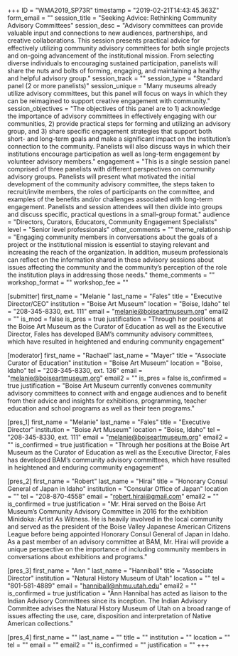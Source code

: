 +++
ID = "WMA2019_SP73R"
timestamp = "2019-02-21T14:43:45.363Z"
form_email = ""
session_title = "Seeking Advice: Rethinking Community Advisory Committees"
session_desc = "Advisory committees can provide valuable input and connections to new audiences, partnerships, and creative collaborations. This session presents practical advice for effectively utilizing community advisory committees for both single projects and on-going advancement of the institutional mission. From selecting diverse individuals to encouraging sustained participation, panelists will share the nuts and bolts of forming, engaging, and maintaining a healthy and helpful advisory group."
session_track = ""
session_type = "Standard panel (2 or more panelists)"
session_unique = "Many museums already utilize advisory committees, but this panel will focus on ways in which they can be reimagined to support creative engagement with community."
session_objectives = "The objectives of this panel are to 1) acknowledge the importance of advisory committees in effectively engaging with our communities, 2) provide practical steps for forming and utilizing an advisory group, and 3) share specific engagement strategies that support both short- and long-term goals and make a significant impact on the institution’s connection to the community. Panelists will also discuss ways in which their institutions encourage participation as well as long-term engagement by volunteer advisory members."
engagement = "This is a single session panel comprised of three panelists with different perspectives on community advisory groups. Panelists will present what motivated the initial development of the community advisory committee, the steps taken to recruit/invite members, the roles of participants on the committee, and examples of the benefits and/or challenges associated with long-term engagement. Panelists and session attendees will then divide into groups and discuss specific, practical questions in a small-group format."
audience = "Directors, Curators, Educators, Community Engagement Specialists"
level = "Senior level professionals"
other_comments = ""
theme_relationship = "Engaging community members in conversations about the goals of a project or the institutional mission is essential to staying relevant and increasing the reach of the organization. In addition, museum professionals can reflect on the information shared in these advisory sessions about issues affecting the community and the community’s perception of the role the institution plays in addressing those needs."
theme_comments = ""
workshop_format = ""
workshop_fee = ""

[submitter]
first_name = "Melanie "
last_name = "Fales"
title = "Executive Director/CEO"
institution = "Boise Art Museum"
location = "Boise, Idaho"
tel = "208-345-8330, ext. 111"
email = "melanie@boiseartmuseum.org"
email2 = ""
is_mod = false
is_pres = true
justification = "Through her positions at the Boise Art Museum as the Curator of Education as well as the Executive Director, Fales has developed BAM’s community advisory committees, which have resulted in heightened and enduring community engagement"

[moderator]
first_name = "Rachael"
last_name = "Mayer"
title = "Associate Curator of Education"
institution = "Boise Art Museum"
location = "Boise, Idaho"
tel = "208-345-8330, ext. 136"
email = "melanie@boiseartmuseum.org"
email2 = ""
is_pres = false
is_confirmed = true
justification = "Boise Art Museum currently convenes community advisory committees to connect with and engage audiences and to benefit from their advice and insights for exhibitions, programming, teacher education and school programs as well as their teen programs."

[pres_1]
first_name = "Melanie"
last_name = "Fales"
title = "Executive Director"
institution = "Boise Art Museum"
location = "Boise, Idaho"
tel = "208-345-8330, ext. 111"
email = "melanie@boiseartmuseum.org"
email2 = ""
is_confirmed = true
justification = "Through her positions at the Boise Art Museum as the Curator of Education as well as the Executive Director, Fales has developed BAM’s community advisory committees, which have resulted in heightened and enduring community engagement"

[pres_2]
first_name = "Robert"
last_name = "Hirai"
title = "Honorary Consul General of Japan in Idaho"
institution = "Consular Office of Japan"
location = ""
tel = "208-870-4558"
email = "robert.hirai@gmail.com"
email2 = ""
is_confirmed = true
justification = "Mr. Hirai served on the Boise Art Museum’s Community Advisory Committee in 2016 for the exhibition Minidoka: Artist As Witness. He is heavily involved in the local community and served as the president of the Boise Valley Japanese American Citizens League before being appointed Honorary Consul General of Japan in Idaho. As a past member of an advisory committee at BAM, Mr. Hirai will provide a unique perspective on the importance of including community members in conversations about exhibitions and programs."

[pres_3]
first_name = "Ann "
last_name = "Hanniball"
title = "Associate Director"
institution = "Natural History Museum of Utah"
location = ""
tel = "801-581-4889"
email = "hanniball@nhmu.utah.edu"
email2 = ""
is_confirmed = true
justification = "Ann Hannibal has acted as liaison to the Indian Advisory Committees since its inception. The Indian Advisory Committee advises the Natural History Museum of Utah on a broad range of issues affecting the use, care, disposition and interpretation of Native American collections."

[pres_4]
first_name = ""
last_name = ""
title = ""
institution = ""
location = ""
tel = ""
email = ""
email2 = ""
is_confirmed = ""
justification = ""
+++
